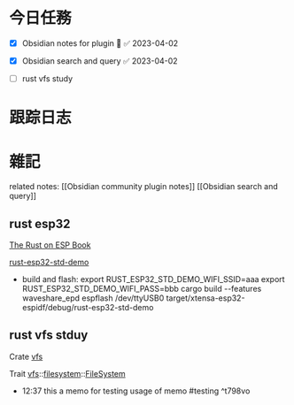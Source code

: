 # 今日任務

- [x] Obsidian notes for plugin 🔼 ✅ 2023-04-02
- [x] Obsidian search and query ✅ 2023-04-02
- [ ] rust vfs study


# 跟踪日志



# 雜記

related notes:
[[Obsidian community plugin notes]]
[[Obsidian search and query]]

## rust esp32
[The Rust on ESP Book](https://esp-rs.github.io/book/)

[rust-esp32-std-demo](https://github.com/ivmarkov/rust-esp32-std-demo)
- build and flash:
export RUST_ESP32_STD_DEMO_WIFI_SSID=aaa
export RUST_ESP32_STD_DEMO_WIFI_PASS=bbb
cargo build --features waveshare_epd
espflash /dev/ttyUSB0 target/xtensa-esp32-espidf/debug/rust-esp32-std-demo


## rust vfs stduy

Crate [vfs](https://docs.rs/vfs/latest/vfs/#)

Trait [vfs](https://docs.rs/vfs/latest/vfs/index.html)::[filesystem](https://docs.rs/vfs/latest/vfs/filesystem/index.html)::[FileSystem](https://docs.rs/vfs/latest/vfs/filesystem/trait.FileSystem.html#)

- 12:37 this a memo for testing usage of memo #testing ^t798vo
